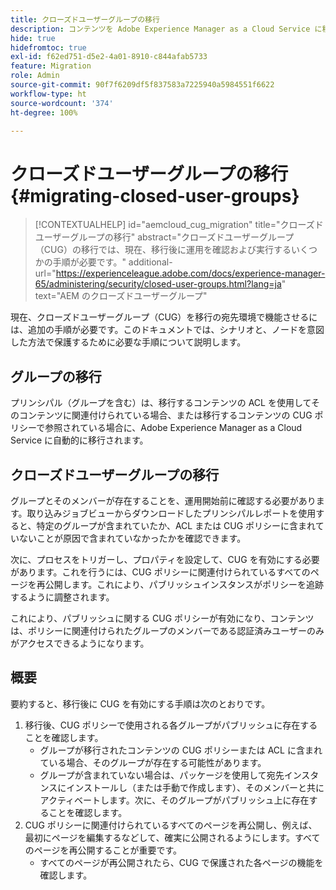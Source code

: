 ```yaml
---
title: クローズドユーザーグループの移行
description: コンテンツを Adobe Experience Manager as a Cloud Service に移行した後でクローズドユーザーグループを有効にするために必要な特別な考慮事項について説明します。
hide: true
hidefromtoc: true
exl-id: f62ed751-d5e2-4a01-8910-c844afab5733
feature: Migration
role: Admin
source-git-commit: 90f7f6209df5f837583a7225940a5984551f6622
workflow-type: ht
source-wordcount: '374'
ht-degree: 100%

---
```


# クローズドユーザーグループの移行 {#migrating-closed-user-groups}

>[!CONTEXTUALHELP]
>id="aemcloud_cug_migration"
>title="クローズドユーザーグループの移行"
>abstract="クローズドユーザーグループ（CUG）の移行では、現在、移行後に運用を確認および実行するいくつかの手順が必要です。"
>additional-url="https://experienceleague.adobe.com/docs/experience-manager-65/administering/security/closed-user-groups.html?lang=ja" text="AEM のクローズドユーザーグループ"

現在、クローズドユーザーグループ（CUG）を移行の宛先環境で機能させるには、追加の手順が必要です。このドキュメントでは、シナリオと、ノードを意図した方法で保護するために必要な手順について説明します。

## グループの移行

プリンシパル（グループを含む）は、移行するコンテンツの ACL を使用してそのコンテンツに関連付けられている場合、または移行するコンテンツの CUG ポリシーで参照されている場合に、Adobe Experience Manager as a Cloud Service に自動的に移行されます。

## クローズドユーザーグループの移行

グループとそのメンバーが存在することを、運用開始前に確認する必要があります。取り込みジョブビューからダウンロードしたプリンシパルレポートを使用すると、特定のグループが含まれていたか、ACL または CUG ポリシーに含まれていないことが原因で含まれていなかったかを確認できます。

次に、プロセスをトリガーし、プロパティを設定して、CUG を有効にする必要があります。これを行うには、CUG ポリシーに関連付けられているすべてのページを再公開します。これにより、パブリッシュインスタンスがポリシーを追跡するように調整されます。

これにより、パブリッシュに関する CUG ポリシーが有効になり、コンテンツは、ポリシーに関連付けられたグループのメンバーである認証済みユーザーのみがアクセスできるようになります。

## 概要

要約すると、移行後に CUG を有効にする手順は次のとおりです。

1. 移行後、CUG ポリシーで使用される各グループがパブリッシュに存在することを確認します。
   - グループが移行されたコンテンツの CUG ポリシーまたは ACL に含まれている場合、そのグループが存在する可能性があります。
   - グループが含まれていない場合は、パッケージを使用して宛先インスタンスにインストールし（または手動で作成します）、そのメンバーと共にアクティベートします。次に、そのグループがパブリッシュ上に存在することを確認します。
1. CUG ポリシーに関連付けられているすべてのページを再公開し、例えば、最初にページを編集するなどして、確実に公開されるようにします。すべてのページを再公開することが重要です。
   - すべてのページが再公開されたら、CUG で保護された各ページの機能を確認します。
